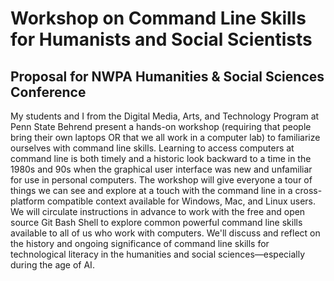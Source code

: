 # Workshop on Command Line Skills for Humanists and Social Scientists

## Proposal for NWPA Humanities & Social Sciences Conference

My students and I from the Digital Media, Arts, and Technology Program at Penn State Behrend present a hands-on workshop (requiring that people bring their own laptops OR  that we 
all work in a computer lab) to familiarize ourselves with command line skills. Learning to access computers at command line is both timely and a historic look backward to a time in the 1980s and 90s when the graphical user interface was new and unfamiliar for use in personal computers. The workshop will give everyone a tour of things we can see and explore at a touch with the command line in a cross-platform compatible context available for Windows, Mac, and Linux users. We will circulate instructions in advance to work with the free and open source Git Bash Shell to explore common powerful command line skills available to all of us who work with computers. We'll discuss and reflect on the history and ongoing significance of command line skills for technological literacy in the humanities and social sciences—especially during the age of AI.


